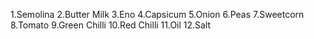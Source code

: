 1.Semolina
2.Butter Milk
3.Eno
4.Capsicum
5.Onion
6.Peas
7.Sweetcorn
8.Tomato
9.Green Chilli
10.Red Chilli
11.Oil
12.Salt
